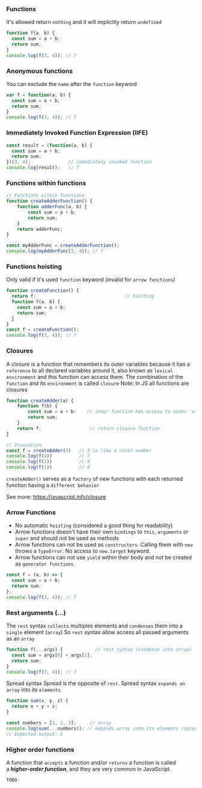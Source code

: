 
### Functions
It's allowed return `nothing` and it will implicitly return `undefined`
```javascript
function f(a, b) {
  const sum = a + b;
  return sum;
}
console.log(f(3, 4)); // 7
```


### Anonymous functions
You can exclude the `name` after the `function` keyword
```javascript
var f = function(a, b) {
  const sum = a + b;
  return sum;
}
console.log(f(3, 4)); // 7
```


### Immediately Invoked Function Expression (IIFE)
```javascript
const result = (function(a, b) {
  const sum = a + b;
  return sum;
})(3, 4);              // inmodiately invoked function
console.log(result);   // 7
```

### Functions within functions

```js
// Functions within functions
function createAdderFunction() {
	function adderFunc(a, b) {
		const sum = a + b;
		return sum;
	}
	return adderFunc;
}

const myAdderFunc = createAdderFunction();
console.log(myAdderFunc(3, 4)); // 7
```


### Functions hoisting
Only valid if it's used `function` keyword (invalid for `arrow functions`)

```javascript
function createFunction() {
  return f;                                 // hoisting
  function f(a, b) {
    const sum = a + b;
    return sum;
  }
}
const f = createFunction();
console.log(f(3, 4)); // 7
```

### Closures
A closure is a function that remembers its outer variables because it has a `reference` to all declared variables around it, also known as `lexical environment` and this function can access them.
The combination of the `function` and its `environment` is called `closure`
Note: In JS all functions are closures

```js
function createAdder(a) {
	function f(b) {
		const sum = a + b;    // inner function has access to outer 'a'
		return sum;
	}
	return f;                  // return closure function
}

// Invocation
const f = createAdder(3)   // 3 is like a const number
console.log(f(4))          // 7
console.log(f(1))          // 4
console.log(f(1))          // 4
```

`createAdder()` serves as a `factory` of new functions with each returned function having a `different behavior`

See more: https://javascript.info/closure

### Arrow Functions
- No automatic `hoisting` (considered a good thing for readability)
- Arrow functions doesn't have their own `bindings` to `this`, `arguments` or `super` and should not be used as methods
- Arrow functions can not be used as `constructors`. Calling them with `new` throws a `TypeError`. No access to `new.target` keyword.
- Arrow functions can not use `yield` within their body and not be created as `generator functions`
```javascript
const f = (a, b) => {
  const sum = a + b;
  return sum;
};
console.log(f(3, 4)); // 7
```


### Rest arguments (...)
The `rest` syntax `collects` multiples elements and `condenses` them into a `single` element (`array`)
So `rest` syntax allow access all passed arguments as an `array`

```javascript
function f(...args) {            // rest syntax (condense into array)
  const sum = args[0] + args[1];
  return sum;
}
console.log(f(3, 4)); // 7
```

Spread syntax
Spread is the opposite of `rest`.  Spread syntax `expands an array`  into its `elements`
```js
function sum(x, y, z) {
  return x + y + z;
}

const numbers = [1, 2, 3];     // array
console.log(sum(...numbers)); // expands array into its elements (spread)
// Expected output: 6
```


### Higher order functions
A function that `accepts` a function and/or `returns` a function is called a _**higher-order function**_, and they are very common in JavaScript.
```js
TODO:
```


